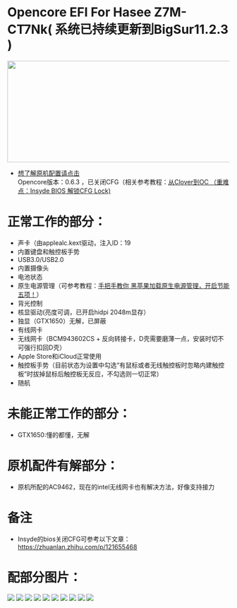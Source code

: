 # Opencore EFI For Hasee Z7M-CT7Nk( 系统已持续更新到BigSur11.2.3 )
<img src="https://github.com/LookingBackTowind/Opencore-EFI-For-Z7M-CT7NK/blob/master/Docs/Pict/Hasee.png" width = "800" height = "230"/>

- [想了解原机配置请点击](http://detail.zol.com.cn/notebook/index1278707.shtml)</br>
Opencore版本：0.6.3 ，已关闭CFG（相关参考教程：[从Clover到OC （重难点：Insyde BIOS 解锁CFG Lock)](https://zhuanlan.zhihu.com/p/121655468)

# 正常工作的部分：
- 声卡（由applealc.kext驱动，注入ID：19
- 内置键盘和触控板手势
- USB3.0/USB2.0
- 内置摄像头
- 电池状态
- 原生电源管理（可参考教程：[手把手教你 黑苹果加载原生电源管理，开启节能五项！](https://macx.top/8842.html)）
- 背光控制
- 核显驱动(亮度可调，已开启hidpi 2048m显存）
- 独显（GTX1650）无解，已屏蔽
- 有线网卡
- 无线网卡（BCM943602CS + 反向转接卡，D壳需要磨薄一点，安装时切不可强行扣回D壳）
- Apple Store和iCloud正常使用
- 触控板手势（目前状态为设置中勾选“有鼠标或者无线触控板时忽略内建触控板”时拔掉鼠标后触控板无反应，不勾选则一切正常）
- 随航

# 未能正常工作的部分：
- GTX1650:懂的都懂，无解

# 原机配件有解部分：
- 原机所配的AC9462，现在的intel无线网卡也有解决方法，好像支持接力

# 备注
- Insyde的bios关闭CFG可参考以下文章：https://zhuanlan.zhihu.com/p/121655468
# 配部分图片：
 <img src = "Docs/Pict/Battery.png">
 <img src="Docs/Pict/PowerIn.png">
 <img src="Docs/Pict/Tochpad.png">
 <img src="Docs/Pict/Bluetooth.png">
 <img src="Docs/Pict/Graphics.png">
 <img src="Docs/Pict/SoftwareUpdate.png">
 <img src="Docs/Pict/Sidecar.png">
 <img src="Docs/Pict/Mic.png">  
 <img src="Docs/Pict/Mic LinIn.png">
 <img src="Docs/Pict/Speaker.png">




